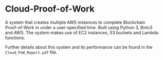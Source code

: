 # Cloud-Proof-of-Work
A system that creates multiple AWS instances to complete Blockchain Proof-of-Work in under a user-specified time. Built using Python 3, Boto3 and AWS. The system makes use of EC2 instances, S3 buckets and Lambda functions.


Further details about this system and its performance can be found in the `Cloud_PoW_Report.pdf` file.
